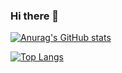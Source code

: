 ### Hi there 👋

[![Anurag's GitHub stats](https://github-readme-stats.vercel.app/api?username=rhofp)](https://github.com/anuraghazra/github-readme-stats)

[![Top Langs](https://github-readme-stats.vercel.app/api/top-langs/?username=rhofp)](https://github.com/anuraghazra/github-readme-stats)

<!--
**rhofp/rhofp** is a ✨ _special_ ✨ repository because its `README.md` (this file) appears on your GitHub profile.

Here are some ideas to get you started:

- 🔭 I’m currently working on ...
- 🌱 I’m currently learning ...
- 👯 I’m looking to collaborate on ...
- 🤔 I’m looking for help with ...
- 💬 Ask me about ...
- 📫 How to reach me: ...
- 😄 Pronouns: ...
- ⚡ Fun fact: ...
-->
